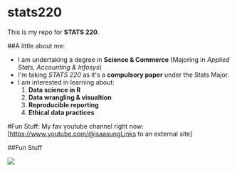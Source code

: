 # stats220
This is my repo for **STATS 220**. 

##A little about me:
- I am undertaking a degree in **Science & Commerce** (Majoring in *Applied Stats, Accounting & Infosys*)
- I'm taking *STATS 220* as it's a **compulsory paper** under the Stats Major. 
- I am interested in learning about:
  1. **Data science in R**
  2. **Data wrangling & visualtion**
  3. **Reproducible reporting**
  4.  **Ethical data practices**

#Fun Stuff:
My fav youtube channel right now: [https://www.youtube.com/@isaasungLinks to an external site]


##Fun Stuff

![](https://media2.giphy.com/media/v1.Y2lkPTc5MGI3NjExdWttdjZtMjEyNGVrd2JlcWhrdDY1bTBzYnJ2d25hN2s4NnRiazJyZyZlcD12MV9pbnRlcm5hbF9naWZfYnlfaWQmY3Q9Zw/qdDO6hTcyeDks/giphy.gif)

